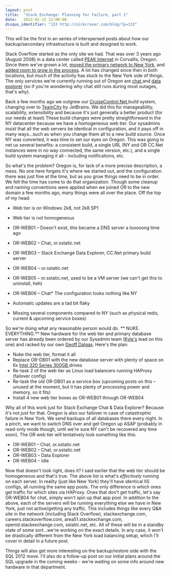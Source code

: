 ```yaml
---
layout: post
title:  "Stack Exchange: Planning for failure, part 1"
date:   2012-02-15 12:00:00
disqus_identifier: "133 http://nickcraver.com/blog/?p=133"
---
```

This will be the first in an series of interspersed posts about how our backup/secondary infrastructure is built and designed to work.

Stack Overflow started as the only site we had. That was over 3 years ago (August 2008) in a data center called [PEAK Internet](http://www.peakinternet.com/) in Corvallis, Oregon.  Since them we've grown a lot, [moved the primary network to New York](http://blog.serverfault.com/2010/10/23/1383845452/), and [added room to grow in the process](http://blog.serverfault.com/2010/10/29/1432571770/).  A lot has changed since then in both locations, but much of the activity has stuck to the New York side of things.  The only services we're currently running out of Oregon are [chat ](http://chat.stackexchange.com/)and [data explorer](http://data.stackexchange.com/) (so if you're wondering why chat still runs during most outages, that's why).
<!--more-->

Back a few months ago we outgrew our [CruiseControl.Net ](http://www.cruisecontrolnet.org/)build system, changing over to [TeamCity](http://www.jetbrains.com/teamcity/) by JetBrains.  We did this for manageability, scalability, extensibility and because it's just generally a better product (for our needs at least)  These build changes were pretty straightforward in the NY datacenter because we have a homogeneous web tier.  Our sysadmins _insist_ that all the web servers be identical in configuration, and it pays off in many ways...such as when you change them all to a new build source. Once NY was converted, it was time to set our eyes on Oregon.  This was going to net us several benefits: a consistent build, a single URL (NY and OR CC.Net instances were in no way connected, the same version, etc.), and a single build system managing it all - including notifications, etc.

So what's the problem?  Oregon is, for lack of a more precise description, a mess.  No one here forgets it's where we started out, and the configuration there was just fine at the time, but as you grow things need to be in order.  We felt the time has come to do that organization.  Though some cleanup and naming conventions were applied when we joined OR to the new domain a few months ago, many things were all over the place.  Off the top of my head:

*   Web tier is on Windows 2k8, not 2k8 SP1
*   Web tier is not homogeneous

*   OR-WEB01 &#8211; Doesn't exist, this became a DNS server a looooong time ago
*   OR-WEB02 &#8211; Chat, or.sstatic.net
*   OR-WEB03 &#8211; Stack Exchange Data Explorer, CC.Net primary build server
*   OR-WEB04 &#8211; or.sstatic.net
*   OR-WEB05 &#8211; or.sstatic.net, used to be a VM server (we can't get this to uninstall, heh)
*   OR-WEB06 &#8211; Chat*   The configuration looks nothing like NY
*   Automatic updates are a tad bit flaky
*   Missing several components compared to NY (such as physical redis, current &amp; upcoming service boxes)

So we're doing what any reasonable person would do. ** NUKE. EVERYTHING.** New hardware for the web tier and primary database server has already been ordered by our Sysadmin team ([Kyle's](http://serverfault.com/users/2561/kyle-brandt) lead on this one) and racked by our own [Geoff Dalgas](http://stackoverflow.com/users/2/geoff-dalgas).  Here's the plan:

*   Nuke the web tier, format it all
*   Replace OR-DB01 with the new database server with plenty of space on 6x [Intel 320 Series 300GB ](http://ark.intel.com/products/56567/Intel-SSD-320-Series-(300GB-2_5in-SATA-3Gbs-25nm-MLC))drives
*   Re-task 2 of the web tier as Linux load balancers running HAProxy (failover config)
*   Re-task the old OR-DB01 as a service box (upcoming posts on this &#8211; unused at the moment, but it has plenty of processing power and memory, so it fits)
*   Install 4 new web tier boxes as OR-WEB01 through OR-WEB04

Why all of this work just for Stack Exchange Chat & Data Explorer?  Because it's not _just_ for that.  Oregon is also our failover in case of catastrophic failure in New York.  We send backups of all databases there every night.  In a pinch, we want to switch DNS over and get Oregon up ASAP (probably in read-only mode though, until we're sure NY can't be recovered any time soon). The OR web tier will tentatively look something like this:

*   OR-WEB01 &#8211; Chat, or.sstatic.net
*   OR-WEB02 &#8211; Chat, or.sstatic.net
*   OR-WEB03 &#8211; Data Explorer
*   OR-WEB04 &#8211; Idle

Now that doesn't look right, does it?  I said earlier that the web tier should be homogeneous and that's true.  The above list is what's _effectively_ running on each server.  In reality (just like New York) they'll have identical IIS configs, all running the same app pools.  The only difference is which ones get traffic for which sites via HAProxy.  Ones that don't get traffic, let's say OR-WEB04 for chat, simply won't spin up that app pool. In addition to the above, each of the servers will be running everything else we have in New York, just not active/getting any traffic.  This includes things like every Q&A site in the network (including Stack Overflow), stackexchange.com, careers.stackoverflow.com, area51.stackexchange.com, openid.stackexchange.com, sstatic.net, etc.  All of these will be in a standby state of some sort...we're working on the exact details.  In any case, it won't be drastically different from the New York load balancing setup, which I'll cover in detail in a future post.

Things will also get more interesting on the backup/restore side with the SQL 2012 move.  I'll also do a follow-up post on our initial plans around the SQL upgrade in the coming weeks - we're waiting on some info around new hardware in that department.